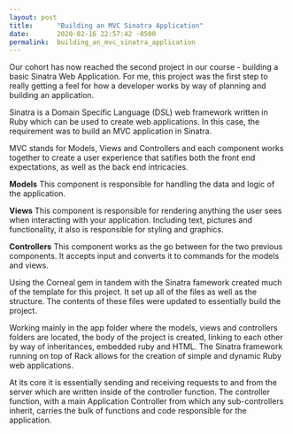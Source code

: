 ```yaml
---
layout: post
title:      "Building an MVC Sinatra Application"
date:       2020-02-16 22:57:42 -0500
permalink:  building_an_mvc_sinatra_application
---
```



Our cohort has now reached the second project in our course - building a basic Sinatra Web Application. For me, this project was the first step to really getting a feel for how a developer works by way of planning and building an application.

Sinatra is a Domain Specific Language (DSL) web framework written in Ruby which can be used to create web applications. In this case, the requirement was to build an MVC application in Sinatra. 

MVC stands for Models, Views and Controllers and each component works together to create a user experience that satifies both the front end expectations, as well as the back end intricacies.

**Models**
This component is responsible for handling the data and logic of the application. 

**Views**
This component is responsible for rendering anything the user sees when interacting with your application. Including text, pictures and functionality, it also is responsible for styling and graphics. 

**Controllers**
This component works as the go between for the two previous components. It accepts input and converts it to commands for the models and views.

Using the Corneal gem in tandem with the Sinatra famework created much of the template for this project. It set up all of the files as well as the structure. The contents of these files were updated to essentially build the project. 

Working mainly in the app folder where the models, views and controllers folders are located, the body of the project is created, linking to each other by way of inheritances, embedded ruby and HTML. The Sinatra framework running on top of Rack allows for the creation of simple and dynamic Ruby web applications. 

At its core it is essentially sending and receiving requests to and from the server which are written inside of the controller function. The controller function, with a main Application Controller from which any sub-controllers inherit, carries the bulk of functions and code responsible for the application. 










